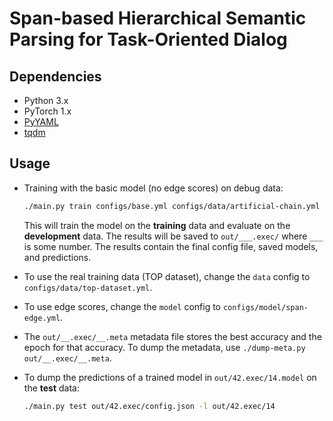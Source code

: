 # Span-based Hierarchical Semantic Parsing for Task-Oriented Dialog

## Dependencies

* Python 3.x
* PyTorch 1.x
* [PyYAML](https://pypi.org/project/PyYAML/)
* [tqdm](https://github.com/tqdm/tqdm/)

## Usage

* Training with the basic model (no edge scores) on debug data:
  ```bash
  ./main.py train configs/base.yml configs/data/artificial-chain.yml configs/model/span-node.yml
  ```
  This will train the model on the **training** data and evaluate on the **development** data.
  The results will be saved to `out/___.exec/` where `___` is some number. The results contain
  the final config file, saved models, and predictions.

* To use the real training data (TOP dataset), change the `data` config to `configs/data/top-dataset.yml`.

* To use edge scores, change the `model` config to `configs/model/span-edge.yml`.

* The `out/__.exec/__.meta` metadata file stores the best accuracy and the epoch for that accuracy.
  To dump the metadata, use `./dump-meta.py out/__.exec/__.meta`.
  
* To dump the predictions of a trained model in `out/42.exec/14.model` on the **test** data:
  ```bash
  ./main.py test out/42.exec/config.json -l out/42.exec/14
  ```
